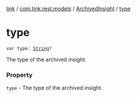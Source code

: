 [link](../../index.md) / [com.tink.rest.models](../index.md) / [ArchivedInsight](index.md) / [type](./type.md)

# type

`var type: `[`String`](https://kotlinlang.org/api/latest/jvm/stdlib/kotlin/-string/index.html)`?`

The type of the archived insight.

### Property

`type` - The type of the archived insight.